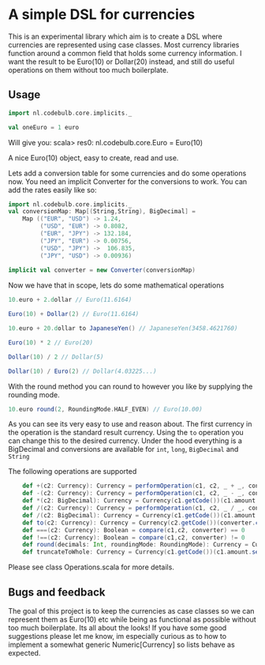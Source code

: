 # A simple DSL for currencies
This is an experimental library which aim is to create a DSL where currencies are 
represented using case classes. Most currency libraries function around a common field that holds some currency 
information. I want the result to be Euro(10) or Dollar(20) instead, and still do useful operations on them without too much boilerplate.

## Usage

```scala
import nl.codebulb.core.implicits._

val oneEuro = 1 euro

```
Will give you:
scala> res0: nl.codebulb.core.Euro = Euro(10)

A nice Euro(10) object, easy to create, read and use.


Lets add a conversion table for some currencies and do some operations now.
You need an implicit Converter for the conversions to work. You can add the rates easily like so:

```scala
import nl.codebulb.core.implicits._
val conversionMap: Map[(String,String), BigDecimal] = 
    Map (("EUR", "USD") -> 1.24,
         ("USD", "EUR") -> 0.8082,
         ("EUR", "JPY") -> 132.184,
         ("JPY", "EUR") -> 0.00756,
         ("USD", "JPY") ->  106.835,
         ("JPY", "USD") -> 0.00936)
         
implicit val converter = new Converter(conversionMap)
```
Now we have that in scope, lets do some mathematical operations
```scala
10.euro + 2.dollar // Euro(11.6164)

Euro(10) + Dollar(2) // Euro(11.6164)

10.euro + 20.dollar to JapaneseYen() // JapaneseYen(3458.4621760)

Euro(10) * 2 // Euro(20)

Dollar(10) / 2 // Dollar(5)

Dollar(10) / Euro(2) // Dollar(4.03225...)
```
With the round method you can round to however you like by supplying the rounding mode.
```scala
10.euro round(2, RoundingMode.HALF_EVEN) // Euro(10.00)
```

As you can see its very easy to use and reason about. The first currency in the operation is the standard result currency. Using the ```to``` operation you can change this to the desired currency.
Under the hood everything is a BigDecimal and conversions are available for ``int``, ``long``, ``BigDecimal`` and ``String``


The following operations are supported
```scala
    def +(c2: Currency): Currency = performOperation(c1, c2, _ + _, converter)
    def -(c2: Currency): Currency = performOperation(c1, c2, _ - _, converter)
    def *(c2: BigDecimal): Currency = Currency(c1.getCode())(c1.amount * c2)
    def /(c2: Currency): Currency = performOperation(c1, c2, _ / _, converter)
    def /(c2: BigDecimal): Currency = Currency(c1.getCode())(c1.amount / c2)
    def to(c2: Currency): Currency = Currency(c2.getCode())(converter.convert(c1,c2).amount)
    def ===(c2: Currency): Boolean = compare(c1,c2, converter) == 0
    def !==(c2: Currency): Boolean = compare(c1,c2, converter) != 0
    def round(decimals: Int, roundingMode: RoundingMode): Currency = Currency(c1.getCode())(c1.amount.setScale(decimals, roundingMode))
    def truncateToWhole: Currency = Currency(c1.getCode())(c1.amount.setScale(0, RoundingMode.FLOOR))
```
Please see class Operations.scala for more details.
## Bugs and feedback
The goal of this project is to keep the currencies as case classes so we can represent them as Euro(10) etc while being as functional as possible without too much boilerplate. Its all about the looks! If you have some good suggestions please let me know, im especially curious as to how to implement a somewhat generic Numeric[Currency] so lists behave as expected.